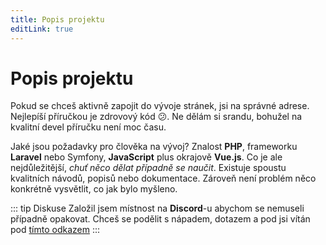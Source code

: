 ```yaml
---
title: Popis projektu
editLink: true
---
```


# Popis projektu

Pokud se chceš aktivně zapojit do vývoje stránek, jsi na správné adrese. Nejlepíší příručkou je zdrovový kód :confused:.
Ne dělám si srandu, bohužel na kvalitní devel příručku není moc času.

Jaké jsou požadavky pro člověka na vývoj? Znalost **PHP**, frameworku **Laravel** nebo Symfony, **JavaScript** plus okrajově **Vue.js**.
Co je ale nejdůležitější, _chuť něco dělat případně se naučit_. Existuje spoustu kvalitních návodů, popisů nebo dokumentace.
Zároveň není problém něco konkrétně vysvětlit, co jak bylo myšleno.

::: tip Diskuse
Založil jsem místnost na **Discord**-u abychom se nemuseli případně opakovat. Chceš se podělit s nápadem, dotazem a pod jsi
vítán pod [tímto odkazem](https://discord.gg/BcrhnNSaG5)
:::

